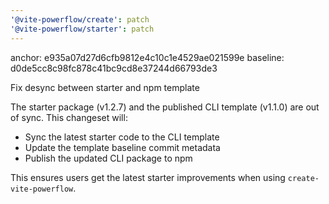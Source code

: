 ```yaml
---
'@vite-powerflow/create': patch
'@vite-powerflow/starter': patch
---
```


anchor: e935a07d27d6cfb9812e4c10c1e4529ae021599e
baseline: d0de5cc8c98fc878c41bc9cd8e37244d66793de3

Fix desync between starter and npm template

The starter package (v1.2.7) and the published CLI template (v1.1.0) are out of sync. This changeset will:

- Sync the latest starter code to the CLI template
- Update the template baseline commit metadata
- Publish the updated CLI package to npm

This ensures users get the latest starter improvements when using `create-vite-powerflow`.
